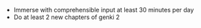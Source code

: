- Immerse with comprehensible input at least 30 minutes per day
- Do at least 2 new chapters of genki 2